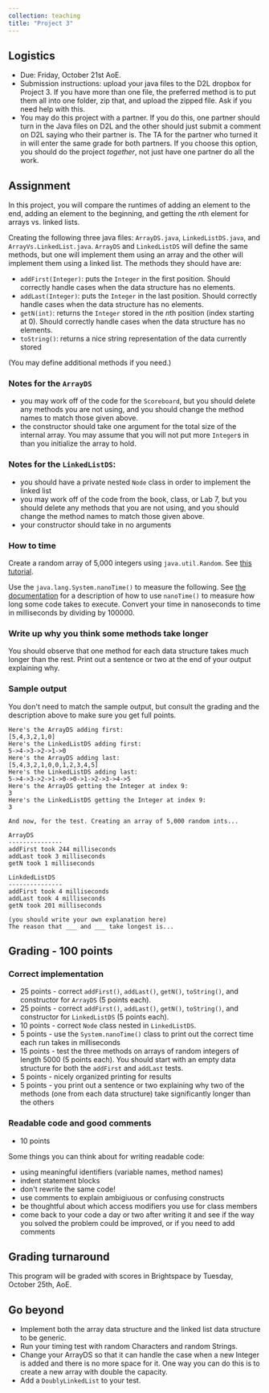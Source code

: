 ```yaml
---
collection: teaching
title: "Project 3"
---
```


## Logistics
* Due: Friday, October 21st AoE.
* Submission instructions: upload your java files to the D2L dropbox for
    Project 3. If you have more than one file, the preferred method is to put them all into one folder, zip
	that, and upload the zipped file. Ask if you need help with this.
* You may do this project with a partner. If you do this, one partner should
	turn in the Java files on D2L and the other should just submit a
	comment on D2L saying who their partner is. The TA for the partner who
	turned it in will enter the same grade for both partners. If you choose
	this option, you should do the project *together*, not just have one
	partner do all the work.


## Assignment

In this project, you will compare the runtimes of adding an element to the end,
adding an element to the beginning, and getting the *n*th element for arrays
vs. linked lists.

Creating the following three java files: `ArrayDS.java`, `LinkedListDS.java`,
and `ArrayVs.LinkedList.java`. `ArrayDS` and `LinkedListDS` will define the
same methods, but one will implement them using an array and the other will
implement them using a linked list. The methods they should have are:

* `addFirst(Integer)`: puts the `Integer` in the first position. Should
	correctly handle cases when the data structure has no elements.
* `addLast(Integer)`: puts the `Integer` in the last position. Should
	correctly handle cases when the data structure has no elements.
* `getN(int)`: returns the `Integer` stored in the *n*th position (index starting
	at 0). Should correctly handle cases when the data structure has no elements.
* `toString()`: returns a nice string representation of the data currently
	stored

(You may define additional methods if you need.)

### Notes for the `ArrayDS`
* you may work off of the code for the `Scoreboard`, but you should delete any
	methods you are not using, and you should change the method names to match
	those given above.
* the constructor should take one argument for the total size of the internal
	array. You may assume that you will not put more `Integer`s in than you initialize
	the array to hold.

### Notes for the `LinkedListDS`:
* you should have a private nested `Node` class in order to implement the
	linked list
* you may work off of the code from the book, class, or Lab 7, but you should delete any
	methods that you are not using, and you should change the method names to
	match those given above.
* your constructor should take in no arguments

### How to time

Create a random array of 5,000 integers using `java.util.Random`. See [this
tutorial](https://www.tutorialspoint.com/generate-a-random-array-of-integers-in-java).

Use the `java.lang.System.nanoTime()` to measure the following. See [the
documentation](https://docs.oracle.com/en/java/javase/17/docs/api/java.base/java/lang/System.html#nanoTime())
for a description of how to use `nanoTime()` to measure how long some code
takes to execute. Convert your time in nanoseconds to time in milliseconds by
dividing by 100000.

### Write up why you think some methods take longer

You should observe that one method for each data structure takes much longer
than the rest. Print out a sentence or two at the end of your output explaining
why.

### Sample output

You don't need to match the sample output, but consult the grading and the
description above to make sure you get full points.

```
Here's the ArrayDS adding first:
[5,4,3,2,1,0]
Here's the LinkedListDS adding first:
5->4->3->2->1->0
Here's the ArrayDS adding last:
[5,4,3,2,1,0,0,1,2,3,4,5]
Here's the LinkedListDS adding last:
5->4->3->2->1->0->0->1->2->3->4->5
Here's the ArrayDS getting the Integer at index 9:
3
Here's the LinkedListDS getting the Integer at index 9:
3

And now, for the test. Creating an array of 5,000 random ints...

ArrayDS
---------------
addFirst took 244 milliseconds
addLast took 3 milliseconds
getN took 1 milliseconds

LinkdedListDS
---------------
addFirst took 4 milliseconds
addLast took 4 milliseconds
getN took 201 milliseconds

(you should write your own explanation here)
The reason that ___ and ___ take longest is...
```


## Grading - 100 points

### Correct implementation
* 25 points - correct `addFirst()`, `addLast()`, `getN()`, `toString()`, and
	constructor for `ArrayDS` (5 points each).
* 25 points - correct `addFirst()`, `addLast()`, `getN()`, `toString()`, and
	constructor for `LinkedListDS` (5 points each).
* 10 points - correct `Node` class nested in `LinkedListDS`.
* 5 points - use the `System.nanoTime()` class to print out the correct time
	each run takes in milliseconds
* 15 points - test the three methods on arrays of random integers of length 5000 (5 points each). You should start with an empty data structure for both the `addFirst` and `addLast` tests.
* 5 points - nicely organized printing for results
* 5 points - you print out a sentence or two explaining why two of the methods
	(one from each data structure) take significantly longer than the others

### Readable code and good comments
* 10 points

Some things you can think about for writing readable code:
* using meaningful identifiers (variable names, method names)
* indent statement blocks
* don't rewrite the same code!
* use comments to explain ambigiuous or confusing constructs
* be thoughtful about which access modifiers you use for class members
* come back to your code a day or two after writing it and see if the way you
	solved the problem could be improved, or if you need to add comments

## Grading turnaround
This program will be graded with scores in Brightspace by Tuesday, October 25th, AoE.

## Go beyond
* Implement both the array data structure and the linked list data structure to
be generic.
* Run your timing test with random Characters and random Strings.
* Change your ArrayDS so that it can handle the case when a new Integer is
added and there is no more space for it. One way you can do this is to create a
new array with double the capacity.
* Add a `DoublyLinkedList` to your test.
